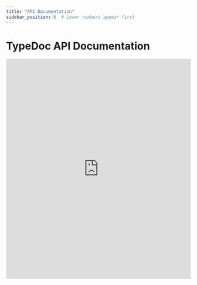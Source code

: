 ```yaml
---
title: "API Documentation"
sidebar_position: 6  # Lower numbers appear first
---
```


# TypeDoc API Documentation

<iframe  
  src="https://www.scichart.com/documentation/js/v4/typedoc/index.html"  
  width="100%"  
  height="600px"  
  frameborder="0"  
  allowfullscreen  
></iframe>
